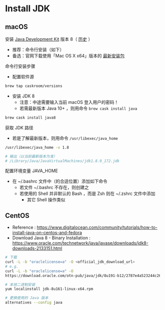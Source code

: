 # Install JDK

## macOS

安装 [Java Development Kit](https://en.wikipedia.org/wiki/Java_Development_Kit) 版本 8（ [历史](https://en.wikipedia.org/wiki/Java_version_history#Java_SE_8) ）

- 推荐：命令行安装（如下）
- 备选：官网下载使用「Mac OS X x64」版本的 [最新安装包](http://www.oracle.com/technetwork/java/javase/downloads/jdk8-downloads-2133151.html)

命令行安装步骤

- 配置软件源

```bash
brew tap caskroom/versions
```

- 安装 JDK 8
    - 注意：中途需要输入当前 macOS 登入用户的密码！
    - 若需最新版本 Java 10+ ，则用命令 `brew cask install java`

```bash
brew cask install java8
```

获取 JDK 路径

- 若是了解最新版本，则用命令 `/usr/libexec/java_home`

```bash
/usr/libexec/java_home -v 1.8

# 输出（以当前最新版本为准）
# /Library/Java/JavaVirtualMachines/jdk1.8.0_172.jdk
```

配置环境变量 JAVA_HOME

- 在 ~/.bashrc 文件中（的合适位置）添加如下命令
    - 若文件 ~/.bashrc 不存在，则创建之
    - 若使用的 Shell 并非默认的 Bash ，而是 Zsh 则在 ~/.zshrc 文件中添加
        - 其它 Shell 操作类似

## CentOS

- Reference : https://www.digitalocean.com/community/tutorials/how-to-install-java-on-centos-and-fedora
- Download Java 8 - Binary Installation : https://www.oracle.com/technetwork/java/javase/downloads/jdk8-downloads-2133151.html

```bash
# 下载
curl -L -b "oraclelicense=a" -O <official_jdk_download_url>
# e.g.
curl -L -b "oraclelicense=a" -O
https://download.oracle.com/otn-pub/java/jdk/8u191-b12/2787e4a523244c269598db4e85c51e0c/jdk-8u191-linux-x64.rpm

# 本地二进制安装
yum localinstall jdk-8u161-linux-x64.rpm

# 更换使用的 Java 版本
alternatives --config java
```
